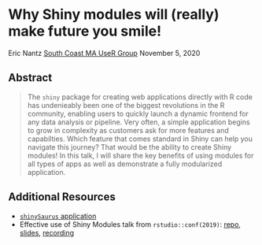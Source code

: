 # Why Shiny modules will (really) make future you smile!

Eric Nantz
[South Coast MA UseR Group](https://www.meetup.com/South-Coast-useR-Group) November 5, 2020

## Abstract

> The `shiny` package for creating web applications directly with R code has undenieably been one of the biggest revolutions in the R community, enabling users to quickly launch a dynamic frontend for any data analysis or pipeline. Very often, a simple application begins to grow in complexity as customers ask for more features and capabilties.  Which feature that comes standard in Shiny can help you navigate this journey?  That would be the ability to create Shiny modules!  In this talk, I will share the key benefits of using modules for all types of apps as well as demonstrate a fully modularized application.

## Additional Resources

- [`shinySaurus` application](https://github.com/rpodcast/shinysaurus)
- Effective use of Shiny Modules talk from `rstudio::conf(2019)`: [repo](https://github.com/rpodcast/rsconf-2019), [slides](https://bit.ly/modules2019), [recording](https://rstudio.com/resources/rstudioconf-2019/effective-use-of-shiny-modules-in-application-development/)

